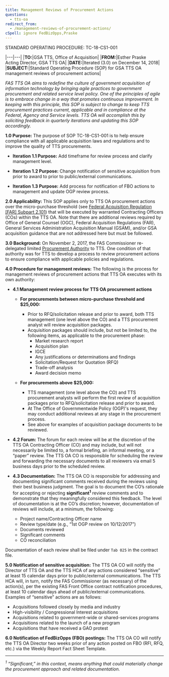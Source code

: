 ```yaml
---
title: Management Reviews of Procurement Actions
questions:
  - tts-oa
redirect_from:
  - /management-reviews-of-procurement-actions/
cSpell: ignore FedBizOpps,Praske
---
```


STANDARD OPERATING PROCEDURE: TC-18-CS1-001

|---|---| |**TO:**|GSA TTS, Office of Acquisition| |**FROM:**|Esther
Praske<br>Acting Director, GSA TTS OA| |**DATE:**|Iterated (3.0) on December 14,
2018| |**SUBJECT:**|Standard Operating Procedure (SOP) for GSA TTS OA management
reviews of procurement actions|

_FAS TTS OA aims to redefine the culture of government acquisition of
information technology by bringing agile practices to government procurement and
related service level policy. One of the principles of agile is to embrace
change in a way that promotes continuous improvement. In keeping with this
principle, this SOP is subject to change to keep TTS procurement practices
current, applicable and in compliance at the Federal, Agency and Service levels.
TTS OA will accomplish this by soliciting feedback in quarterly iterations and
updating this SOP accordingly._

**1.0 Purpose:** The purpose of SOP TC-18-CS1-001 is to help ensure compliance
with all applicable acquisition laws and regulations and to improve the quality
of TTS procurements.

- **Iteration 1.1 Purpose:** Add timeframe for review process and clarify
  management level.

- **Iteration 1.2 Purpose:** Change notification of sensitive acquisition from
  prior to award to prior to public/external communications.

- **Iteration 1.3 Purpose:** Add process for notification of FBO actions to
  management and update OGP review process.

**2.0 Applicability:** This SOP applies only to TTS OA procurement actions over
the micro-purchase threshold (see
[Federal Acquisition Regulation [FAR] Subpart 2.101](https://www.acquisition.gov/content/part-2-definitions-words-and-terms#i1125359))
that will be executed by warranted Contracting Officers (COs) within the TTS OA.
Note that there are additional reviews required by Office of General Counsel
(OGC), Federal Acquisition Regulations (FAR), General Services Administration
Acquisition Manual (GSAM), and/or GSA acquisition guidance that are not
addressed here but must be followed.

**3.0 Background:** On November 2, 2017, the FAS Commissioner re-delegated
limited
[Procurement Authority](https://drive.google.com/a/gsa.gov/file/d/1-P5KyFuv-XpoSgbOwQywSgZOJTJXYxnB/view?usp=sharing)
to TTS. One condition of that authority was for TTS to develop a process to
review procurement actions to ensure compliance with applicable policies and
regulations.

**4.0 Procedure for management reviews:** The following is the process for
management reviews of procurement actions that TTS OA executes with its own
authority:

- **4.1 Management review process for TTS OA procurement actions**

  - **For procurements between micro-purchase threshold and $25,000:**

    - Prior to RFQ/solicitation release and prior to award, both TTS management
      (one level above the CO) and a TTS procurement analyst will review
      acquisition packages.
    - Acquisition packages should include, but not be limited to, the following
      items, as applicable to the procurement phase:
      - Market research report
      - Acquisition plan
      - IGCE
      - Any justifications or determinations and findings
      - Solicitation/Request for Quotation (RFQ)
      - Trade-off analysis
      - Award decision memo

  - **For procurements above $25,000:**
    - TTS management (one level above the CO) and TTS procurement analysts will
      perform the first review of acquisition packages prior to RFQ/solicitation
      release and prior to award.
    - At The Office of Governmentwide Policy (OGP)'s request, they may conduct
      additional reviews at any stage in the procurement process.
    - See above for examples of acquisition package documents to be reviewed.

- **4.2 Forum:** The forum for each review will be at the discretion of the TTS
  OA Contracting Officer (CO) and may include, but will not necessarily be
  limited to, a formal briefing, an informal meeting, or a “paper” review. The
  TTS OA CO is responsible for scheduling the review and forwarding the
  necessary documents to all reviewers via email 5 business days prior to the
  scheduled review.

- **4.3 Documentation:** The TTS OA CO is responsible for addressing and
  documenting significant comments received during the reviews using their best
  business judgment. The goal is to document the CO’s rationale for accepting or
  rejecting **significant<sup>1</sup>** review comments and to demonstrate that
  they meaningfully considered this feedback. The level of documentation is at
  the CO’s discretion; however, documentation of reviews will include, at a
  minimum, the following:

  - Project name/Contracting Officer name
  - Review type/date (e.g., “1st OGP review on 10/12/2017”)
  - Documents reviewed
  - Significant comments
  - CO reconciliation

Documentation of each review shall be filed under `Tab 025` in the contract
file.

**5.0 Notification of sensitive acquisition:** The TTS OA CO will notify the
Director of TTS OA and the TTS HCA of any actions considered “sensitive” at
least 15 calendar days prior to public/external communications. The TTS HCA
will, in turn, notify the FAS Commissioner (as necessary) of the action(s), per
the existing FAS Front Office contract notification procedures, at least 10
calendar days ahead of public/external communications. Examples of “sensitive”
actions are as follows:

- Acquisitions followed closely by media and industry
- High-visibility / Congressional Interest acquisitions
- Acquisitions related to government-wide or shared-services programs
- Acquisitions related to the launch of a new program
- Acquisitions that have received a GAO protest

**6.0 Notification of FedBizOpps (FBO) postings:** The TTS OA CO will notify the
TTS OA Director two weeks prior of any action posted on FBO (RFI, RFQ, etc.) via
the Weekly Report Fact Sheet Template.

---

_<sup>1</sup> “Significant,” in this context, means anything that could
materially change the procurement approach and related documentation._
